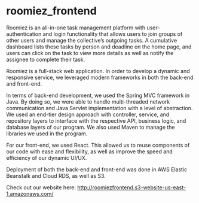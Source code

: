 # roomiez_frontend

Roomiez is an all-in-one task management platform with user-authentication and login functionality that allows users to join groups of other users and manage the collective’s outgoing tasks. A cumulative dashboard lists these tasks by person and deadline on the home page, and users can click on the task to view more details as well as notify the assignee to complete their task.

Roomiez is a full-stack web application. In order to develop a dynamic and responsive service, we leveraged modern frameworks in both the back-end and front-end.

In terms of back-end development, we used the Spring MVC framework in Java. By doing so, we were able to handle multi-threaded network communication and Java Servlet implementation with a level of abstraction. We used an end-tier design approach with controller, service, and repository layers to interface with the respective API, business logic, and database layers of our program. We also used Maven to manage the libraries we used in the program.

For our front-end, we used React. This allowed us to reuse components of our code with ease and flexibility, as well as improve the speed and efficiency of our dynamic UI/UX.

Deployment of both the back-end and front-end was done in AWS Elastic Beanstalk and Cloud RDS, as well as S3.

Check out our website here: http://roomiezfrontend.s3-website-us-east-1.amazonaws.com/
